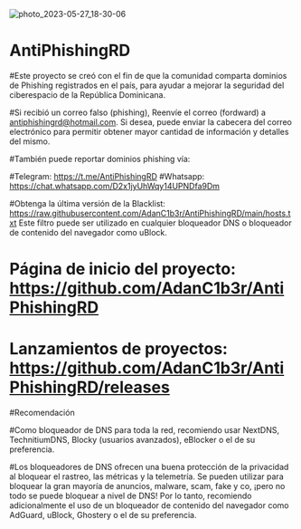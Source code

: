 ![photo_2023-05-27_18-30-06](https://github.com/AdanC1b3r/AntiPhishingRD/assets/58154779/46f65d86-b373-4a9c-a69f-0eb02b78dd06)
# AntiPhishingRD
#Este proyecto se creó con el fin de que la comunidad comparta dominios de Phishing registrados en el país, para ayudar a mejorar la seguridad del ciberespacio de la República Dominicana.

#Si recibió un correo falso (phishing), Reenvíe el correo (fordward) a antiphishingrd@hotmail.com. Si desea, puede enviar la cabecera del correo electrónico para permitir obtener mayor cantidad de información y detalles del mismo.

#También puede reportar dominios phishing vía: 

#Telegram: https://t.me/AntiPhishingRD
#Whatsapp: https://chat.whatsapp.com/D2x1jyUhWqy14UPNDfa9Dm

#Obtenga la última versión de la Blacklist: https://raw.githubusercontent.com/AdanC1b3r/AntiPhishingRD/main/hosts.txt 
Este filtro puede ser utilizado en cualquier bloqueador DNS o bloqueador de contenido del navegador como uBlock.
# Página de inicio del proyecto: https://github.com/AdanC1b3r/AntiPhishingRD
# Lanzamientos de proyectos: https://github.com/AdanC1b3r/AntiPhishingRD/releases

#Recomendación

#Como bloqueador de DNS para toda la red, recomiendo usar NextDNS, TechnitiumDNS, Blocky (usuarios avanzados), eBlocker o el de su preferencia.

#Los bloqueadores de DNS ofrecen una buena protección de la privacidad al bloquear el rastreo, las métricas y la telemetría. Se pueden utilizar para bloquear la gran mayoría de anuncios, malware, scam, fake y co, ¡pero no todo se puede bloquear a nivel de DNS!
Por lo tanto, recomiendo adicionalmente el uso de un bloqueador de contenido del navegador como AdGuard, uBlock, Ghostery o el de su preferencia.
